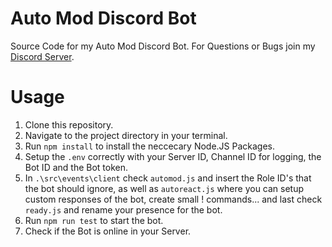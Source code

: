 # Auto Mod Discord Bot

Source Code for my Auto Mod Discord Bot. For Questions or Bugs join my [Discord Server](https://discord.gg/JFCXza3tnd).

# Usage
1. Clone this repository.
2. Navigate to the project directory in your terminal.
3. Run `npm install` to install the neccecary Node.JS Packages.
4. Setup the `.env` correctly with your Server ID, Channel ID for logging, the Bot ID and the Bot token.
5. In `.\src\events\client` check `automod.js` and insert the Role ID's that the bot should ignore, as well as `autoreact.js` where you can setup custom responses of the bot, create small ! commands... and last check `ready.js` and rename your presence for the bot.
6. Run `npm run test` to start the bot.
7. Check if the Bot is online in your Server.